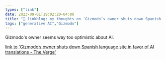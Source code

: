 ```yaml
---
types: ["link"]
date: 2023-09-01T19:02:20-04:00
title: "🔗 linkblog: my thoughts on 'Gizmodo’s owner shuts down Spanish language site in favor of AI translations - The Verge'"
tags: ["generative AI","Gizmodo"]
---
```

Gizmodo's owner seems way too optimistic about AI.  
 

[link to 'Gizmodo’s owner shuts down Spanish language site in favor of AI translations - The Verge'](https://www.theverge.com/2023/9/1/23856029/gizmodo-shuts-down-spanish-language-site-ai-translations)
